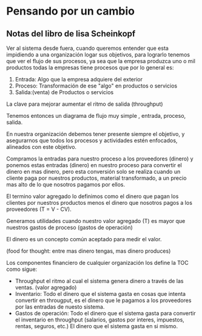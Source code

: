# Pensando por un cambio
## Notas del libro de lisa Scheinkopf

Ver al sistema desde fuera, cuando queremos entender que esta impidiendo a una organización logar sus objetivos, para lograrlo tenemos que ver el flujo de sus procesos, ya sea que la empresa produzca  uno o mil productos todas la empresas tiene procesos que por lo general es:
 1. Entrada: Algo que la empresa adquiere del exterior
 2. Proceso: Transformación de ese "algo" en productos o servicios
 3. Salida:(venta) de Productos o servicios
 
La clave para mejorar aumentar el ritmo de salida (throughput) 

Tenemos entonces un diagrama de flujo muy simple , entrada, proceso, salida.

En nuestra organización debemos tener presente siempre el objetivo, y asegurarnos que todos los procesos y actividades estén enfocados, alineados con este objetivo.

Compramos la entradas para nuestro proceso a los proveedores (dinero) y ponemos estas entradas (dinero) en nuestro proceso para convertir el dinero en mas dinero, pero esta conversión solo se realiza cuando un cliente paga por nuestros productos, material transformado, a un precio mas alto de lo que nosotros pagamos por ellos.

El termino valor agregado lo definimos como el dinero que pagan los clientes por nuestros productos menos el dinero que nosotros pagos a los proveedores (T = V - CV).

Generamos utilidades cuando nuestro valor agregado (T) es mayor que nuestros gastos de proceso (gastos de operación)

El dinero es un concepto común aceptado para medir el valor.

 (food for thought: entre mas dinero tengas, mas dinero produces)
 
 Los componentes financiero de cualquier organización los define la TOC como sigue:
- Throughput el ritmo al cual el sistema genera dinero a través de las ventas. (valor agregado)
- Inventario: Todo el dinero que el sistema gasta en cosas que intenta convertir en througput, es el dinero que le pagamos a los proveedores por las entradas de nuesto sistema.
- Gastos de operación: Todo el dinero que el sistema gasta para convertir el inventario en throughput (salarios, gastos por interes, impuestos, rentas, seguros, etc.) El dinero que el sistema gasta en si mismo.


